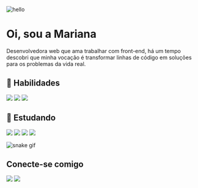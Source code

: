 ![hello](https://user-images.githubusercontent.com/109253236/188333494-afb05787-8ac9-48d4-ad44-06fc7e499e49.svg)

<h1> Oi, sou a Mariana </h1> 

Desenvolvedora web que ama trabalhar com front-end, há um tempo descobri que minha vocação é transformar linhas de código em soluções para os problemas da vida real.

<h2> 🚀 Habilidades </h2>
<a href="https://www.github.com/mariferreiradev"> <img src="https://img.shields.io/badge/HTML5-E34F26?style=for-the-badge&logo=html5&logoColor=white"/></a>
<a href="https://www.github.com/mariferreiradev"> <img src="https://img.shields.io/badge/CSS3-1572B6?style=for-the-badge&logo=css3&logoColor=white"/></a>
<a href="https://www.github.com/mariferreiradev"> <img src="https://img.shields.io/badge/JavaScript-323330?style=for-the-badge&logo=javascript&logoColor=F7DF1E"/></a>

<h2> 🌱 Estudando </h2>
<a href="https://www.github.com/mariferreiradev"> <img src="https://img.shields.io/badge/HTML5-E34F26?style=for-the-badge&logo=html5&logoColor=white"/></a>
<a href="https://www.github.com/mariferreiradev"> <img src="https://img.shields.io/badge/CSS3-1572B6?style=for-the-badge&logo=css3&logoColor=white"/></a>
<a href="https://www.github.com/mariferreiradev"> <img src="https://img.shields.io/badge/JavaScript-323330?style=for-the-badge&logo=javascript&logoColor=F7DF1E"/></a>
<a href="https://www.github.com/mariferreiradev"> <img src="https://img.shields.io/badge/Git-F05032?style=for-the-badge&logo=git&logoColor=white"/></a>

![snake gif](https://github.com/mariferreiradev/readme/blob/output/github-contribution-grid-snake.svg)

<h2>Conecte-se comigo</h2>
<a href="https://www.linkedin.com/in/mariferreiradev"> <img src="https://img.shields.io/badge/LinkedIn-0077B5?style=for-the-badge&logo=linkedin&logoColor=white"/></a> 
<a href="mailto:mariferreira.dev@gmail.com"> <img src="https://img.shields.io/badge/Gmail-D14836?style=for-the-badge&logo=gmail&logoColor=white"/></a>
